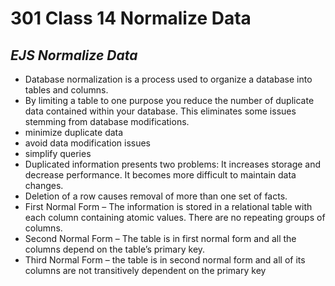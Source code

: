 # 301 Class 14 Normalize Data

## <i>EJS Normalize Data</i>

- Database normalization is a process used to organize a database into tables and columns.
- By limiting a table to one purpose you reduce the number of duplicate data contained within your database. This eliminates some issues stemming from database modifications.
- minimize duplicate data
- avoid data modification issues
- simplify queries
- Duplicated information presents two problems: It increases storage and decrease performance. It becomes more difficult to maintain data changes.
- Deletion of a row causes removal of more than one set of facts.
- First Normal Form – The information is stored in a relational table with each column containing atomic values. There are no repeating groups of columns.
- Second Normal Form – The table is in first normal form and all the columns depend on the table’s primary key.
- Third Normal Form – the table is in second normal form and all of its columns are not transitively dependent on the primary key
